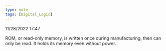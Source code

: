```yaml
---
type: note
tags: [Digital_Logic]
---
```

11/28/2022 17:47

  

ROM, or read-only memory, is written once during manufacturing, then can only be read. It holds its memory even without power. 
